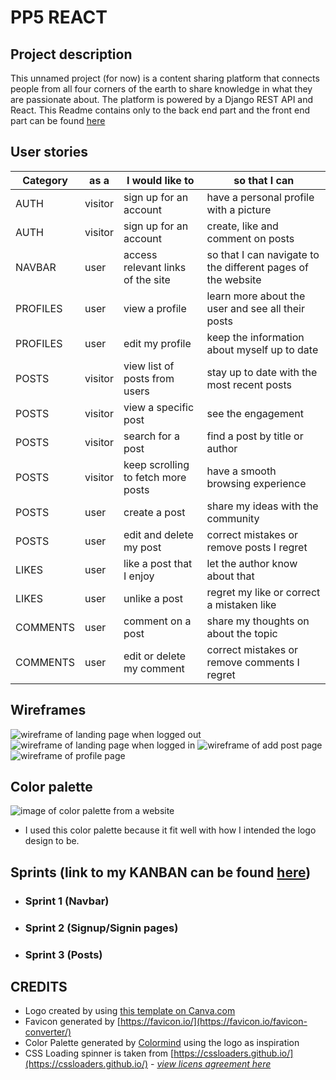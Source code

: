 # PP5 REACT

## Project description

This unnamed project (for now) is a content sharing platform that connects people from all four corners of the earth to share knowledge in what they are passionate about. The platform is powered by a Django REST API and React.
This Readme contains only to the back end part and the front end part can be found [here](https://github.com/pakkONE/portfolio-project-5-api/blob/main/README.md)

## User stories

| Category | as a    | I would like to                    | so that I can                                                |
| -------- | ------- | ---------------------------------- | ------------------------------------------------------------ |
| AUTH     | visitor | sign up for an account             | have a personal profile with a picture                       |
| AUTH     | visitor | sign up for an account             | create, like and comment on posts                            |
| NAVBAR   | user    | access relevant links of the site  | so that I can navigate to the different pages of the website |
| PROFILES | user    | view a profile                     | learn more about the user and see all their posts            |
| PROFILES | user    | edit my profile                    | keep the information about myself up to date                 |
| POSTS    | visitor | view list of posts from users      | stay up to date with the most recent posts                   |
| POSTS    | visitor | view a specific post               | see the engagement                                           |
| POSTS    | visitor | search for a post                  | find a post by title or author                               |
| POSTS    | visitor | keep scrolling to fetch more posts | have a smooth browsing experience                            |
| POSTS    | user    | create a post                      | share my ideas with the community                            |
| POSTS    | user    | edit and delete my post            | correct mistakes or remove posts I regret                    |
| LIKES    | user    | like a post that I enjoy           | let the author know about that                               |
| LIKES    | user    | unlike a post                      | regret my like or correct a mistaken like                    |
| COMMENTS | user    | comment on a post                  | share my thoughts on about the topic                         |
| COMMENTS | user    | edit or delete my comment          | correct mistakes or remove comments I regret                 |

## Wireframes

![wireframe of landing page when logged out](https://res.cloudinary.com/dv6cgny0t/image/upload/v1658832818/Landing_Page_logged_out_jdggqu.png)
![wireframe of landing page when logged in](https://res.cloudinary.com/dv6cgny0t/image/upload/v1658832819/Landing_Page_logged_in_aqg4f7.png)
![wireframe of add post page](https://res.cloudinary.com/dv6cgny0t/image/upload/v1658832818/Add_Post_ri7pwd.png)
![wireframe of profile page](https://res.cloudinary.com/dv6cgny0t/image/upload/v1658832818/Profile_page_grdgra.png)

## Color palette

![image of color palette from a website](https://res.cloudinary.com/dv6cgny0t/image/upload/v1658825176/COLOR_PALETTE_motwus.png)

- I used this color palette because it fit well with how I intended the logo design to be.

## Sprints (link to my KANBAN can be found [here](https://github.com/users/pakkONE/projects/3/views/1))

- ### Sprint 1 (Navbar)
- ### Sprint 2 (Signup/Signin pages)
- ### Sprint 3 (Posts)

## CREDITS

- Logo created by using [this template on Canva.com](https://www.canva.com/p/templates/EAE5TZbIJzE-tan-brown-cream-black-white-health-wellness-fitness-chiropractic-logo/)
- Favicon generated by [https://favicon.io/](https://favicon.io/favicon-converter/)
- Color Palette generated by [Colormind](http://colormind.io/image/) using the logo as inspiration
- CSS Loading spinner is taken from [https://cssloaders.github.io/](https://cssloaders.github.io/) - _[view licens agreement here](https://github.com/vineethtrv/css-loader/blob/master/LICENSE)_
